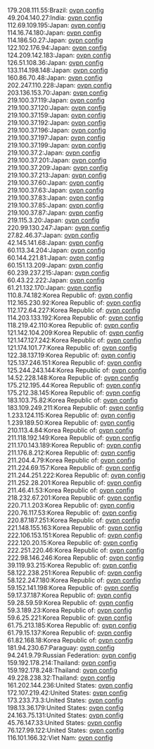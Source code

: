179.208.111.55:Brazil: [ovpn config](vpn/179_208_111_55.ovpn)  
49.204.140.27:India: [ovpn config](vpn/49_204_140_27.ovpn)  
112.69.109.195:Japan: [ovpn config](vpn/112_69_109_195.ovpn)  
114.16.74.180:Japan: [ovpn config](vpn/114_16_74_180.ovpn)  
114.186.50.27:Japan: [ovpn config](vpn/114_186_50_27.ovpn)  
122.102.176.94:Japan: [ovpn config](vpn/122_102_176_94.ovpn)  
124.209.142.183:Japan: [ovpn config](vpn/124_209_142_183.ovpn)  
126.51.108.36:Japan: [ovpn config](vpn/126_51_108_36.ovpn)  
133.114.198.148:Japan: [ovpn config](vpn/133_114_198_148.ovpn)  
160.86.70.48:Japan: [ovpn config](vpn/160_86_70_48.ovpn)  
202.247.110.228:Japan: [ovpn config](vpn/202_247_110_228.ovpn)  
203.136.153.70:Japan: [ovpn config](vpn/203_136_153_70.ovpn)  
219.100.37.119:Japan: [ovpn config](vpn/219_100_37_119.ovpn)  
219.100.37.120:Japan: [ovpn config](vpn/219_100_37_120.ovpn)  
219.100.37.159:Japan: [ovpn config](vpn/219_100_37_159.ovpn)  
219.100.37.192:Japan: [ovpn config](vpn/219_100_37_192.ovpn)  
219.100.37.196:Japan: [ovpn config](vpn/219_100_37_196.ovpn)  
219.100.37.197:Japan: [ovpn config](vpn/219_100_37_197.ovpn)  
219.100.37.199:Japan: [ovpn config](vpn/219_100_37_199.ovpn)  
219.100.37.2:Japan: [ovpn config](vpn/219_100_37_2.ovpn)  
219.100.37.201:Japan: [ovpn config](vpn/219_100_37_201.ovpn)  
219.100.37.209:Japan: [ovpn config](vpn/219_100_37_209.ovpn)  
219.100.37.213:Japan: [ovpn config](vpn/219_100_37_213.ovpn)  
219.100.37.60:Japan: [ovpn config](vpn/219_100_37_60.ovpn)  
219.100.37.63:Japan: [ovpn config](vpn/219_100_37_63.ovpn)  
219.100.37.83:Japan: [ovpn config](vpn/219_100_37_83.ovpn)  
219.100.37.85:Japan: [ovpn config](vpn/219_100_37_85.ovpn)  
219.100.37.87:Japan: [ovpn config](vpn/219_100_37_87.ovpn)  
219.115.3.20:Japan: [ovpn config](vpn/219_115_3_20.ovpn)  
220.99.130.247:Japan: [ovpn config](vpn/220_99_130_247.ovpn)  
27.82.46.37:Japan: [ovpn config](vpn/27_82_46_37.ovpn)  
42.145.141.68:Japan: [ovpn config](vpn/42_145_141_68.ovpn)  
60.113.34.204:Japan: [ovpn config](vpn/60_113_34_204.ovpn)  
60.144.221.81:Japan: [ovpn config](vpn/60_144_221_81.ovpn)  
60.151.13.209:Japan: [ovpn config](vpn/60_151_13_209.ovpn)  
60.239.237.215:Japan: [ovpn config](vpn/60_239_237_215.ovpn)  
60.43.22.222:Japan: [ovpn config](vpn/60_43_22_222.ovpn)  
61.21.132.170:Japan: [ovpn config](vpn/61_21_132_170.ovpn)  
110.8.74.182:Korea Republic of: [ovpn config](vpn/110_8_74_182.ovpn)  
112.165.230.92:Korea Republic of: [ovpn config](vpn/112_165_230_92.ovpn)  
112.172.64.227:Korea Republic of: [ovpn config](vpn/112_172_64_227.ovpn)  
114.203.133.192:Korea Republic of: [ovpn config](vpn/114_203_133_192.ovpn)  
118.219.42.110:Korea Republic of: [ovpn config](vpn/118_219_42_110.ovpn)  
121.142.104.209:Korea Republic of: [ovpn config](vpn/121_142_104_209.ovpn)  
121.147.127.242:Korea Republic of: [ovpn config](vpn/121_147_127_242.ovpn)  
121.174.101.77:Korea Republic of: [ovpn config](vpn/121_174_101_77.ovpn)  
122.38.137.19:Korea Republic of: [ovpn config](vpn/122_38_137_19.ovpn)  
125.137.246.151:Korea Republic of: [ovpn config](vpn/125_137_246_151.ovpn)  
125.244.243.144:Korea Republic of: [ovpn config](vpn/125_244_243_144.ovpn)  
14.52.228.148:Korea Republic of: [ovpn config](vpn/14_52_228_148.ovpn)  
175.212.195.44:Korea Republic of: [ovpn config](vpn/175_212_195_44.ovpn)  
175.212.38.145:Korea Republic of: [ovpn config](vpn/175_212_38_145.ovpn)  
183.103.75.82:Korea Republic of: [ovpn config](vpn/183_103_75_82.ovpn)  
183.109.249.211:Korea Republic of: [ovpn config](vpn/183_109_249_211.ovpn)  
1.233.124.115:Korea Republic of: [ovpn config](vpn/1_233_124_115.ovpn)  
1.239.189.50:Korea Republic of: [ovpn config](vpn/1_239_189_50.ovpn)  
210.113.4.84:Korea Republic of: [ovpn config](vpn/210_113_4_84.ovpn)  
211.118.192.149:Korea Republic of: [ovpn config](vpn/211_118_192_149.ovpn)  
211.170.143.189:Korea Republic of: [ovpn config](vpn/211_170_143_189.ovpn)  
211.176.8.212:Korea Republic of: [ovpn config](vpn/211_176_8_212.ovpn)  
211.204.4.79:Korea Republic of: [ovpn config](vpn/211_204_4_79.ovpn)  
211.224.69.157:Korea Republic of: [ovpn config](vpn/211_224_69_157.ovpn)  
211.244.251.222:Korea Republic of: [ovpn config](vpn/211_244_251_222.ovpn)  
211.252.28.201:Korea Republic of: [ovpn config](vpn/211_252_28_201.ovpn)  
211.46.41.53:Korea Republic of: [ovpn config](vpn/211_46_41_53.ovpn)  
218.232.67.201:Korea Republic of: [ovpn config](vpn/218_232_67_201.ovpn)  
220.71.1.203:Korea Republic of: [ovpn config](vpn/220_71_1_203.ovpn)  
220.76.117.53:Korea Republic of: [ovpn config](vpn/220_76_117_53.ovpn)  
220.87.187.251:Korea Republic of: [ovpn config](vpn/220_87_187_251.ovpn)  
221.148.155.163:Korea Republic of: [ovpn config](vpn/221_148_155_163.ovpn)  
222.106.153.151:Korea Republic of: [ovpn config](vpn/222_106_153_151.ovpn)  
222.120.20.15:Korea Republic of: [ovpn config](vpn/222_120_20_15.ovpn)  
222.251.220.46:Korea Republic of: [ovpn config](vpn/222_251_220_46.ovpn)  
222.98.146.246:Korea Republic of: [ovpn config](vpn/222_98_146_246.ovpn)  
39.119.93.215:Korea Republic of: [ovpn config](vpn/39_119_93_215.ovpn)  
58.122.238.251:Korea Republic of: [ovpn config](vpn/58_122_238_251.ovpn)  
58.122.247.180:Korea Republic of: [ovpn config](vpn/58_122_247_180.ovpn)  
59.152.141.198:Korea Republic of: [ovpn config](vpn/59_152_141_198.ovpn)  
59.17.37.187:Korea Republic of: [ovpn config](vpn/59_17_37_187.ovpn)  
59.28.59.59:Korea Republic of: [ovpn config](vpn/59_28_59_59.ovpn)  
59.3.189.23:Korea Republic of: [ovpn config](vpn/59_3_189_23.ovpn)  
59.6.25.221:Korea Republic of: [ovpn config](vpn/59_6_25_221.ovpn)  
61.75.213.185:Korea Republic of: [ovpn config](vpn/61_75_213_185.ovpn)  
61.79.15.137:Korea Republic of: [ovpn config](vpn/61_79_15_137.ovpn)  
61.82.168.18:Korea Republic of: [ovpn config](vpn/61_82_168_18.ovpn)  
181.94.230.67:Paraguay: [ovpn config](vpn/181_94_230_67.ovpn)  
94.241.9.79:Russian Federation: [ovpn config](vpn/94_241_9_79.ovpn)  
159.192.178.214:Thailand: [ovpn config](vpn/159_192_178_214.ovpn)  
159.192.178.248:Thailand: [ovpn config](vpn/159_192_178_248.ovpn)  
49.228.238.32:Thailand: [ovpn config](vpn/49_228_238_32.ovpn)  
161.202.144.236:United States: [ovpn config](vpn/161_202_144_236.ovpn)  
172.107.219.42:United States: [ovpn config](vpn/172_107_219_42.ovpn)  
173.233.73.3:United States: [ovpn config](vpn/173_233_73_3.ovpn)  
198.13.36.179:United States: [ovpn config](vpn/198_13_36_179.ovpn)  
24.163.75.131:United States: [ovpn config](vpn/24_163_75_131.ovpn)  
45.76.147.33:United States: [ovpn config](vpn/45_76_147_33.ovpn)  
76.127.99.122:United States: [ovpn config](vpn/76_127_99_122.ovpn)  
116.101.166.32:Viet Nam: [ovpn config](vpn/116_101_166_32.ovpn)  
